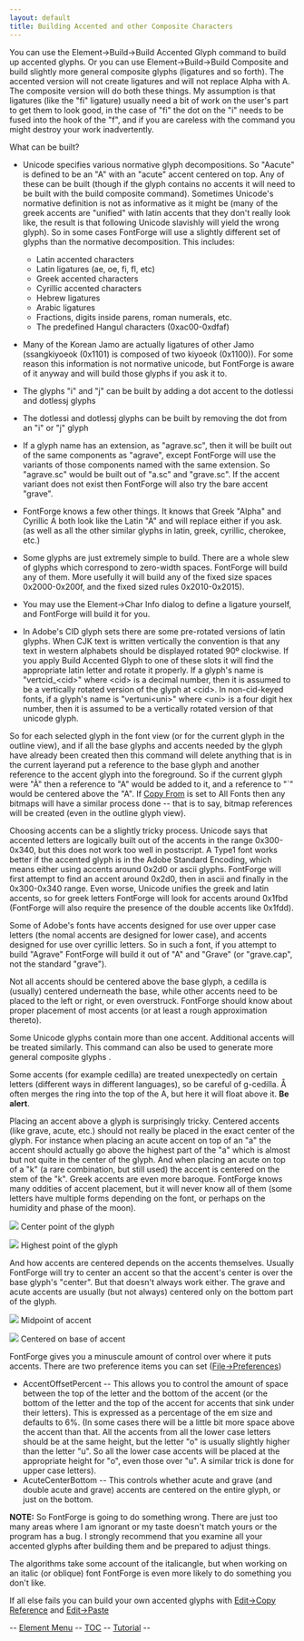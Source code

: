 ```yaml
---
layout: default
title: Building Accented and other Composite Characters
---
```



You can use the Element-\>Build-\>Build Accented Glyph command to build
up accented glyphs. Or you can use Element-\>Build-\>Build Composite and
build slightly more general composite glyphs (ligatures and so forth).
The accented version will not create ligatures and will not replace
Alpha with A. The composite version will do both these things. My
assumption is that ligatures (like the "fi" ligature) usually need a bit
of work on the user's part to get them to look good, in the case of "fi"
the dot on the "i" needs to be fused into the hook of the "f", and if
you are careless with the command you might destroy your work
inadvertently.

What can be built?

-   Unicode specifies various normative glyph decompositions. So
    "Aacute" is defined to be an "A" with an "acute" accent centered on
    top. Any of these can be built (though if the glyph contains no
    accents it will need to be built with the build composite command).
     Sometimes Unicode's normative definition is not as informative as
    it might be (many of the greek accents are "unified" with latin
    accents that they don't really look like, the result is that
    following Unicode slavishly will yield the wrong glyph). So in some
    cases FontForge will use a slightly different set of glyphs than the
    normative decomposition.
     This includes:
    -   Latin accented characters
    -   Latin ligatures (ae, oe, fi, fl, etc)
    -   Greek accented characters
    -   Cyrillic accented characters
    -   Hebrew ligatures
    -   Arabic ligatures
    -   Fractions, digits inside parens, roman numerals, etc.
    -   The predefined Hangul characters (0xac00-0xdfaf)

-   Many of the Korean Jamo are actually ligatures of other Jamo
    (ssangkiyoeok (0x1101) is composed of two kiyoeok (0x1100)). For
    some reason this information is not normative unicode, but FontForge
    is aware of it anyway and will build those glyphs if you ask it to.
-   The glyphs "i" and "j" can be built by adding a dot accent to the
    dotlessi and dotlessj glyphs
-   The dotlessi and dotlessj glyphs can be built by removing the dot
    from an "i" or "j" glyph
-   If a glyph name has an extension, as "agrave.sc", then it will be
    built out of the same components as "agrave", except FontForge will
    use the variants of those components named with the same extension.
    So "agrave.sc" would be built out of "a.sc" and "grave.sc". If the
    accent variant does not exist then FontForge will also try the bare
    accent "grave".
-   FontForge knows a few other things. It knows that Greek "Alpha" and
    Cyrillic A both look like the Latin "A" and will replace either if
    you ask. (as well as all the other similar glyphs in latin, greek,
    cyrillic, cherokee, etc.)
-   Some glyphs are just extremely simple to build. There are a whole
    slew of glyphs which correspond to zero-width spaces. FontForge will
    build any of them. More usefully it will build any of the fixed size
    spaces 0x2000-0x200f, and the fixed sized rules 0x2010-0x2015).
-   You may use the Element-\>Char Info dialog to define a ligature
    yourself, and FontForge will build it for you.
-   In Adobe's CID glyph sets there are some pre-rotated versions of
    latin glyphs. When CJK text is written vertically the convention is
    that any text in western alphabets should be displayed rotated 90º
    clockwise. If you apply Build Accented Glyph to one of these slots
    it will find the appropriate latin letter and rotate it properly.
     If a glyph's name is "vertcid\_\<cid\>" where \<cid\> is a decimal
    number, then it is assumed to be a vertically rotated version of the
    glyph at \<cid\>. In non-cid-keyed fonts, if a glyph's name is
    "vertuni\<uni\>" where \<uni\> is a four digit hex number, then it
    is assumed to be a vertically rotated version of that unicode glyph.

So for each selected glyph in the font view (or for the current glyph in
the outline view), and if all the base glyphs and accents needed by the
glyph have already been created then this command will delete anything
that is in the current layerand put a reference to the base glyph and
another reference to the accent glyph into the foreground. So if the
current glyph were "À" then a reference to "A" would be added to it, and
a reference to "\`" would be centered above the "A". 
 If [Copy From](editmenu.html#From) is set to All Fonts then any bitmaps
will have a similar process done -- that is to say, bitmap references
will be created (even in the outline glyph view).

Choosing accents can be a slightly tricky process. Unicode says that
accented letters are logically built out of the accents in the range
0x300-0x340, but this does not work too well in postscript. A Type1 font
works better if the accented glyph is in the Adobe Standard Encoding,
which means either using accents around 0x2d0 or ascii glyphs. FontForge
will first attempt to find an accent around 0x2d0, then in ascii and
finally in the 0x300-0x340 range. Even worse, Unicode unifies the greek
and latin accents, so for greek letters FontForge will look for accents
around 0x1fbd (FontForge will also require the presence of the double
accents like 0x1fdd).

Some of Adobe's fonts have accents designed for use over upper case
letters (the nomal accents are designed for lower case), and accents
designed for use over cyrillic letters. So in such a font, if you
attempt to build "Agrave" FontForge will build it out of "A" and "Grave"
(or "grave.cap", not the standard "grave").

Not all accents should be centered above the base glyph, a cedilla is
(usually) centered underneath the base, while other accents need to be
placed to the left or right, or even overstruck. FontForge should know
about proper placement of most accents (or at least a rough
approximation thereto).

Some Unicode glyphs contain more than one accent. Additional accents
will be treated similarly. This command can also be used to generate
more general composite glyphs .

Some accents (for example cedilla) are treated unexpectedly on certain
letters (different ways in different languages), so be careful of
g-cedilla. Å often merges the ring into the top of the A, but here it
will float above it. **Be alert**.

Placing an accent above a glyph is surprisingly tricky. Centered accents
(like grave, acute, etc.) should not really be placed in the exact
center of the glyph. For instance when placing an acute accent on top of
an "a" the accent should actually go above the highest part of the "a"
which is almost but not quite in the center of the glyph. And when
placing an acute on top of a "k" (a rare combination, but still used)
the accent is centered on the stem of the "k". Greek accents are even
more baroque. FontForge knows many oddities of accent placement, but it
will never know all of them (some letters have multiple forms depending
on the font, or perhaps on the humidity and phase of the moon).

![](img/acenter.png)
 Center point of the glyph

![](img/ahighest.png)
 Highest point of the glyph

And how accents are centered depends on the accents themselves. Usually
FontForge will try to center an accent so that the accent's center is
over the base glyph's "center". But that doesn't always work either. The
grave and acute accents are usually (but not always) centered only on
the bottom part of the glyph.

![](img/aacutemid.png)
 Midpoint of accent

![](img/aacutebase.png)
 Centered on base of accent

FontForge gives you a minuscule amount of control over where it puts
accents. There are two preference items you can set
([File-\>Preferences](filemenu.html#prefs))

-   AccentOffsetPercent -- This allows you to control the amount of
    space between the top of the letter and the bottom of the accent (or
    the bottom of the letter and the top of the accent for accents that
    sink under their letters). This is expressed as a percentage of the
    em size and defaults to 6%. (In some cases there will be a little
    bit more space above the accent than that. All the accents from all
    the lower case letters should be at the same height, but the letter
    "o" is usually slightly higher than the letter "u". So all the lower
    case accents will be placed at the appropriate height for "o", even
    those over "u". A similar trick is done for upper case letters).
-   AcuteCenterBottom -- This controls whether acute and grave (and
    double acute and grave) accents are centered on the entire glyph, or
    just on the bottom.

**NOTE:** So FontForge is going to do something wrong. There are just
too many areas where I am ignorant or my taste doesn't match yours or
the program has a bug. I strongly recommend that you examine all your
accented glyphs after building them and be prepared to adjust things.

The algorithms take some account of the italicangle, but when working on
an italic (or oblique) font FontForge is even more likely to do
something you don't like.

If all else fails you can build your own accented glyphs with
[Edit-\>Copy Reference](editmenu.html#Reference) and
[Edit-\>Paste](editmenu.html#Paste)

-- [Element Menu](elementmenu.html) -- [TOC](overview.html) --
[Tutorial](editexample.html) --
